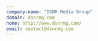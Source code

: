 ```yaml
---
company-name: "DSNR Media Group"
domain: dsnrmg.com
home: http://www.dsnrmg.com/
email: contact@dsnrmg.com
---
```





